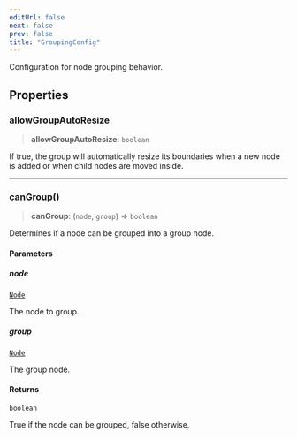 ```yaml
---
editUrl: false
next: false
prev: false
title: "GroupingConfig"
---
```


Configuration for node grouping behavior.

## Properties

### allowGroupAutoResize

> **allowGroupAutoResize**: `boolean`

If true, the group will automatically resize its boundaries
when a new node is added or when child nodes are moved inside.

***

### canGroup()

> **canGroup**: (`node`, `group`) => `boolean`

Determines if a node can be grouped into a group node.

#### Parameters

##### node

[`Node`](/docs/api/types/node/)

The node to group.

##### group

[`Node`](/docs/api/types/node/)

The group node.

#### Returns

`boolean`

True if the node can be grouped, false otherwise.
